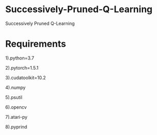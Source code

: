 # Successively-Pruned-Q-Learning
Successively Pruned Q-Learning
# Requirements
1).python=3.7

2).pytorch=1.5.1

3).cudatoolkit=10.2

4).numpy

5).psutil

6).opencv

7).atari-py

8).pyprind
